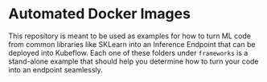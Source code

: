 # Automated Docker Images

This repository is meant to be used as examples for how to turn ML code from common libraries like SKLearn into an Inference Endpoint that can be deployed into Kubeflow. Each one of these folders under `frameworks` is a stand-alone example that should help you determine how to turn your code into an endpoint seamlessly.
